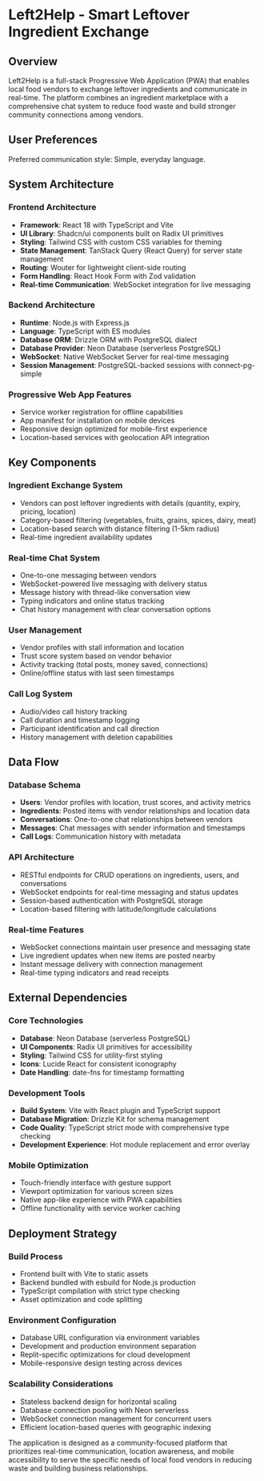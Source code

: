 # Left2Help - Smart Leftover Ingredient Exchange

## Overview

Left2Help is a full-stack Progressive Web Application (PWA) that enables local food vendors to exchange leftover ingredients and communicate in real-time. The platform combines an ingredient marketplace with a comprehensive chat system to reduce food waste and build stronger community connections among vendors.

## User Preferences

Preferred communication style: Simple, everyday language.

## System Architecture

### Frontend Architecture
- **Framework**: React 18 with TypeScript and Vite
- **UI Library**: Shadcn/ui components built on Radix UI primitives
- **Styling**: Tailwind CSS with custom CSS variables for theming
- **State Management**: TanStack Query (React Query) for server state management
- **Routing**: Wouter for lightweight client-side routing
- **Form Handling**: React Hook Form with Zod validation
- **Real-time Communication**: WebSocket integration for live messaging

### Backend Architecture
- **Runtime**: Node.js with Express.js
- **Language**: TypeScript with ES modules
- **Database ORM**: Drizzle ORM with PostgreSQL dialect
- **Database Provider**: Neon Database (serverless PostgreSQL)
- **WebSocket**: Native WebSocket Server for real-time messaging
- **Session Management**: PostgreSQL-backed sessions with connect-pg-simple

### Progressive Web App Features
- Service worker registration for offline capabilities
- App manifest for installation on mobile devices
- Responsive design optimized for mobile-first experience
- Location-based services with geolocation API integration

## Key Components

### Ingredient Exchange System
- Vendors can post leftover ingredients with details (quantity, expiry, pricing, location)
- Category-based filtering (vegetables, fruits, grains, spices, dairy, meat)
- Location-based search with distance filtering (1-5km radius)
- Real-time ingredient availability updates

### Real-time Chat System
- One-to-one messaging between vendors
- WebSocket-powered live messaging with delivery status
- Message history with thread-like conversation view
- Typing indicators and online status tracking
- Chat history management with clear conversation options

### User Management
- Vendor profiles with stall information and location
- Trust score system based on vendor behavior
- Activity tracking (total posts, money saved, connections)
- Online/offline status with last seen timestamps

### Call Log System
- Audio/video call history tracking
- Call duration and timestamp logging
- Participant identification and call direction
- History management with deletion capabilities

## Data Flow

### Database Schema
- **Users**: Vendor profiles with location, trust scores, and activity metrics
- **Ingredients**: Posted items with vendor relationships and location data
- **Conversations**: One-to-one chat relationships between vendors
- **Messages**: Chat messages with sender information and timestamps
- **Call Logs**: Communication history with metadata

### API Architecture
- RESTful endpoints for CRUD operations on ingredients, users, and conversations
- WebSocket endpoints for real-time messaging and status updates
- Session-based authentication with PostgreSQL storage
- Location-based filtering with latitude/longitude calculations

### Real-time Features
- WebSocket connections maintain user presence and messaging state
- Live ingredient updates when new items are posted nearby
- Instant message delivery with connection management
- Real-time typing indicators and read receipts

## External Dependencies

### Core Technologies
- **Database**: Neon Database (serverless PostgreSQL)
- **UI Components**: Radix UI primitives for accessibility
- **Styling**: Tailwind CSS for utility-first styling
- **Icons**: Lucide React for consistent iconography
- **Date Handling**: date-fns for timestamp formatting

### Development Tools
- **Build System**: Vite with React plugin and TypeScript support
- **Database Migration**: Drizzle Kit for schema management
- **Code Quality**: TypeScript strict mode with comprehensive type checking
- **Development Experience**: Hot module replacement and error overlay

### Mobile Optimization
- Touch-friendly interface with gesture support
- Viewport optimization for various screen sizes
- Native app-like experience with PWA capabilities
- Offline functionality with service worker caching

## Deployment Strategy

### Build Process
- Frontend built with Vite to static assets
- Backend bundled with esbuild for Node.js production
- TypeScript compilation with strict type checking
- Asset optimization and code splitting

### Environment Configuration
- Database URL configuration via environment variables
- Development and production environment separation
- Replit-specific optimizations for cloud development
- Mobile-responsive design testing across devices

### Scalability Considerations
- Stateless backend design for horizontal scaling
- Database connection pooling with Neon serverless
- WebSocket connection management for concurrent users
- Efficient location-based queries with geographic indexing

The application is designed as a community-focused platform that prioritizes real-time communication, location awareness, and mobile accessibility to serve the specific needs of local food vendors in reducing waste and building business relationships.